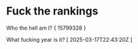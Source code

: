 # Fuck the rankings

Who the hell am I?
{ 15799328 }

What fucking year is it?
[ 2025-03-17T22:43:20Z ]
